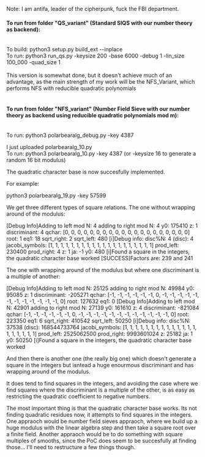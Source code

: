 Note: I am antifa, leader of the cipherpunk, fuck the FBI department. 

#### To run from folder "QS_variant" (Standard SIQS with our number theory as backend):</br></br>
To build: python3 setup.py build_ext --inplace</br>
To run: python3 run_qs.py -keysize 200 -base 6000 -debug 1 -lin_size 100_000 -quad_size 1</br></br>
This version is somewhat done, but it doesn't achieve much of an advantage, as the main strength of my work will be the NFS_Variant, which performs NFS with reducible quadratic polynomials<br><br>
#### To run from folder "NFS_variant" (Number Field Sieve with our number theory as backend using reducible quadratic polynomials mod m):</br></br>
To run: python3 polarbearalg_debug.py -key 4387 

I just uploaded polarbearalg_10.py</br>
To run: python3 polarbearalg_10.py -key 4387  (or -keysize 16 to generate a random 16 bit modulus)</br>

The quadratic character base is now succesfully implemented. 

For example: 

python3 polarbearalg_19.py -key 57599

We get three different types of square relations. The one without wrapping around of the modulus: 

[Debug Info]Adding to left mod N: 4 adding to right mod N: 4 y0: 175410 z: 1 discriminant: 4 qchar: [0, 0, 0, 0, 0, 0, 0, 0, 0, 0, 0, 0, 0, 0, 0, 0, 0, 0, 0, 0] root: 1 eq1: 18
sqrt_right:  2
sqrt_left:  480
[i]Debug info: disc%N: 4 (disc): 4 jacobi_symbols: [1, 1, 1, 1, 1, 1, 1, 1, 1, 1, 1, 1, 1, 1, 1, 1, 1, 1, 1, 1] prod_left: 230400 prod_right: 4 z: 1 ja: -1 y0: 480
[i]Found a square in the integers, the quadratic character base worked
[SUCCESS]Factors are: 239 and 241

The one with wrapping around of the modulus but where one discriminant is a multiple of another:

[Debug Info]Adding to left mod N: 25125 adding to right mod N: 49984 y0: 95085 z: 1 discriminant: -205271 qchar: [-1, -1, -1, -1, -1, -1, 0, -1, -1, -1, -1, -1, -1, -1, -1, -1, -1, -1, -1, 0] root: 127632 eq1: 0
[Debug Info]Adding to left mod N: 42901 adding to right mod N: 27139 y0: 161610 z: 4 discriminant: -821084 qchar: [-1, -1, -1, -1, -1, -1, 0, -1, -1, -1, -1, -1, -1, -1, -1, -1, -1, -1, -1, 0] root: 223350 eq1: 6
sqrt_right:  410542
sqrt_left:  50250
[i]Debug info: disc%N: 37538 (disc): 168544733764 jacobi_symbols: [1, 1, 1, 1, 1, 1, 1, 1, 1, 1, 1, 1, 1, 1, 1, 1, 1, 1, 1, 1] prod_left: 2525062500 prod_right: 9993601024 z: 25182 ja: 1 y0: 50250
[i]Found a square in the integers, the quadratic character base worked

And then there is another one (the really big one) which doesn't generate a square in the integers but isntead a huge enourmous discriminant and has wrapping around of the modulus.

It does tend to find squares in the integers, and avoiding the case where we find squares where the discriminant is a multiple of the other, is as easy as restricting the quadratic coefficient to negative numbers.

The most important thing is that the quadratic character base works. Its not finding quadratic residues now, it attempts to find squares in the integers. 
One appraoch would be number field sieves appraoch, where we build up a huge modulus with the linear algebra step and then take a square root over a finite field.
Another appraoch would be to do something with square multiples of smooths, since the PoC does seem to be succesfully at finding those... I'll need to restructure a few things though.
